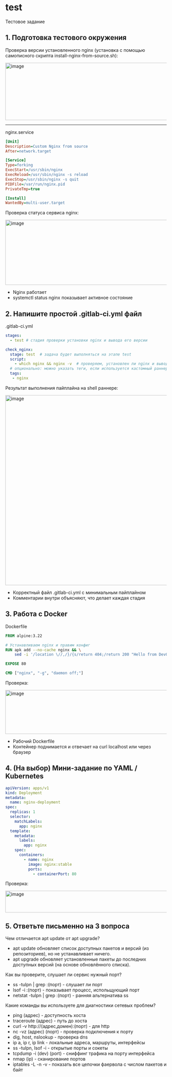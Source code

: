# test
Тестовое задание

## 1. Подготовка тестового окружения

Проверка версии установленного nginx (установка с помощью самописного скрипта install-nginx-from-source.sh):

<img width="1654" height="179" alt="image" src="https://github.com/user-attachments/assets/6f4aa735-a547-4d25-9782-4966c19568cf" />

---

nginx.service

```ini
[Unit]
Description=Custom Nginx from source
After=network.target

[Service]
Type=forking
ExecStart=/usr/sbin/nginx
ExecReload=/usr/sbin/nginx -s reload
ExecStop=/usr/sbin/nginx -s quit
PIDFile=/var/run/nginx.pid
PrivateTmp=true

[Install]
WantedBy=multi-user.target
```

Проверка статуса сервиса nginx:

<img width="755" height="203" alt="image" src="https://github.com/user-attachments/assets/1dfae603-b947-4177-bbc9-77fb8a1a990b" />

- Nginx работает
- systemctl status nginx показывает активное состояние

## 2. Напишите простой .gitlab-ci.yml файл

.gitlab-ci.yml

```yaml
stages:
  - test # стадия проверки установки nginx и вывода его версии

check_nginx:
  stage: test  # задача будет выполняться на этапе test
  script:
    - which nginx && nginx -v  # проверяем, установлен ли nginx и выводим его версию
  # опционально: можно указать теги, если используется кастомный раннер
  tags:
   - nginx
```

Результат выполнения пайплайна на shell раннере:

<img width="1618" height="593" alt="image" src="https://github.com/user-attachments/assets/3175cff5-7de7-49a9-a49a-58dc1a7c8b83" />


- Корректный файл .gitlab-ci.yml с минимальным пайплайном
- Комментарии внутри объясняют, что делает каждая стадия

## 3. Работа с Docker

Dockerfile

```dockerfile
FROM alpine:3.22

# Устанавливаем nginx и правим конфиг
RUN apk add --no-cache nginx && \
    sed -i '/location \//,/}/{s/return 404;/return 200 "Hello from DevOps!\n";\n        add_header Content-Type text\/plain;/}' /etc/nginx/http.d/default.conf

EXPOSE 80

CMD ["nginx", "-g", "daemon off;"]
```

Проверка:

<img width="1430" height="137" alt="image" src="https://github.com/user-attachments/assets/980f1359-3aae-4ddc-933a-48a7b988ae9b" />

- Рабочий Dockerfile
- Контейнер поднимается и отвечает на curl localhost или через браузер

## 4. (На выбор) Мини-задание по YAML / Kubernetes

```yaml
apiVersion: apps/v1
kind: Deployment
metadata:
  name: nginx-deployment
spec:
  replicas: 1
  selector:
    matchLabels:
      app: nginx
  template:
    metadata:
      labels:
        app: nginx
    spec:
      containers:
        - name: nginx
          image: nginx:stable
          ports:
            - containerPort: 80
```

Проверка:

<img width="953" height="68" alt="image" src="https://github.com/user-attachments/assets/2e40ddb6-11ab-4fdc-bc7d-6e81cc7d0dc9" />


## 5. Ответьте письменно на 3 вопроса

Чем отличается apt update от apt upgrade?

- apt update обновляет список доступных пакетов и версий (из репозиториев), но не устанавливает ничего.
- apt upgrade обновляет установленные пакеты до последних доступных версий (на основе обновлённого списка).

Как вы проверите, слушает ли сервис нужный порт?

- ss -tulpn | grep :(порт) - слушает ли порт
- lsof -i :(порт) - показывает процесс, испольщующий порт
- netstat -tulpn | grep :(порт) - ранняя альтернатива ss

Какие команды вы используете для диагностики сетевых проблем?

- ping (адрес) - доступность хоста
- traceroute (адрес) - путь до хоста
- curl -v http://(адрес,домен):(порт) - для http
- nc -vz (адрес) (порт) - проверка подключения к порту
- dig, host, nslookup - проверка dns
- ip a, ip r, ip link - локальные адреса, маршруты, интерфейсы
- ss -tulpn, lsof -i - открытые порты и сокеты
- tcpdump -i (dev) (port) - сниффинг трафика на порту интерфейса
- nmap (ip) - сканирование портов
- iptables -L -n -v - показать все цепочки фаервола с числом пакетов и байт
